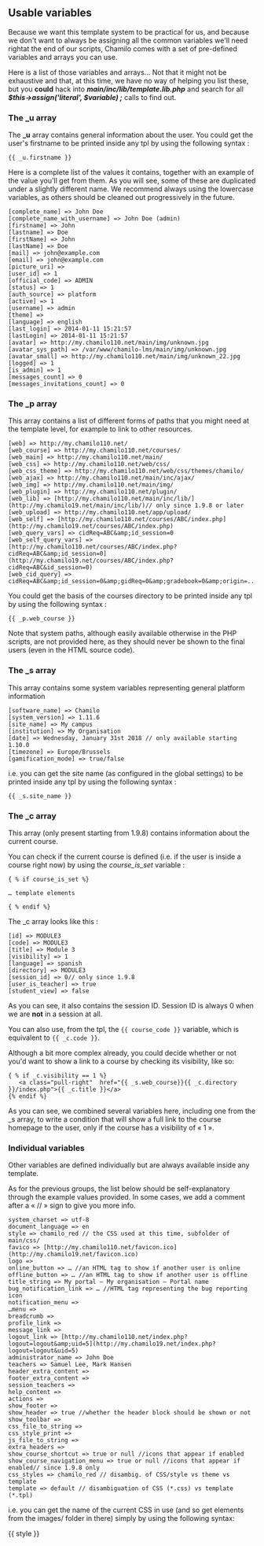 ## Usable variables

Because we want this template system to be practical for us, and because we don't want to always be assigning all the common variables we'll need rightat the end of our scripts, Chamilo comes with a set of pre-defined variables and arrays you can use.

Here is a list of those variables and arrays... Not that it might not be exhaustive and that, at this time, we have no way of helping you list these, but you **could** hack into **_main/inc/lib/template.lib.php_** and search for all **_$this->assign('literal', $variable) ;_** calls to find out.

### The _u array

The **_u** array contains general information about the user. You could get the user's firstname to be printed inside any tpl by using the following syntax :

```
{{ _u.firstname }}
```

Here is a complete list of the values it contains, together with an example of the value you'll get from them. As you will see, some of these are duplicated under a slightly different name. We recommend always using the lowercase variables, as others should be cleaned out progressively in the future.

```
[complete_name] => John Doe
[complete_name_with_username] => John Doe (admin)
[firstname] => John 
[lastname] => Doe 
[firstName] => John 
[lastName] => Doe 
[mail] => john@example.com
[email] => john@example.com
[picture_uri] => 
[user_id] => 1 
[official_code] => ADMIN 
[status] => 1 
[auth_source] => platform
[active] => 1 
[username] => admin 
[theme] => 
[language] => english 
[last_login] => 2014-01-11 15:21:57
[lastLogin] => 2014-01-11 15:21:57
[avatar] => http://my.chamilo110.net/main/img/unknown.jpg
[avatar_sys_path] => /var/www/chamilo-lms/main/img/unknown.jpg
[avatar_small] => http://my.chamilo110.net/main/img/unknown_22.jpg
[logged] => 1 
[is_admin] => 1 
[messages_count] => 0
[messages_invitations_count] => 0
```

### The _p array

This array contains a list of different forms of paths that you might need at the template level, for example to link to other resources.

```
[web] => http://my.chamilo110.net/
[web_course] => http://my.chamilo110.net/courses/ 
[web_main] => http://my.chamilo110.net/main/ 
[web_css] => http://my.chamilo110.net/web/css/ 
[web_css_theme] => http://my.chamilo110.net/web/css/themes/chamilo/
[web_ajax] => http://my.chamilo110.net/main/inc/ajax/ 
[web_img] => http://my.chamilo110.net/main/img/ 
[web_plugin] => http://my.chamilo110.net/plugin/ 
[web_lib] => [http://my.chamilo110.net/main/inc/lib/](http://my.chamilo19.net/main/inc/lib/)// only since 1.9.8 or later
[web_upload] => http://my.chamilo110.net/app/upload/
[web_self] => [http://my.chamilo110.net/courses/ABC/index.php](http://my.chamilo19.net/courses/ABC/index.php)
[web_query_vars] => cidReq=ABC&amp;id_session=0
[web_self_query_vars] => [http://my.chamilo110.net/courses/ABC/index.php?cidReq=ABC&amp;id_session=0](http://my.chamilo19.net/courses/ABC/index.php?cidReq=ABC&id_session=0)
[web_cid_query] => cidReq=ABC&amp;id_session=0&amp;gidReq=0&amp;gradebook=0&amp;origin=...
```
You could get the basis of the courses directory to be printed inside any tpl by using the following syntax :

```
{{ _p.web_course }}
```

Note that system paths, although easily available otherwise in the PHP scripts, are not provided here, as they should never be shown to the final users (even in the HTML source code).

### The _s array

This array contains some system variables representing general platform information

```
[software_name] => Chamilo 
[system_version] => 1.11.6
[site_name] => My campus 
[institution] => My Organisation
[date] => Wednesday, January 31st 2018 // only available starting 1.10.0
[timezone] => Europe/Brussels
[gamification_mode] => true/false
```

i.e. you can get the site name (as configured in the global settings) to be printed inside any tpl by using the following syntax :

```
{{ _s.site_name }}
```

### The _c array

This array (only present starting from 1.9.8) contains information about the current course.

You can check if the current course is defined (i.e. if the user is inside a course right now) by using the _course_is_set_ variable :

```
{ % if course_is_set %}

… template elements

{ % endif %}
```

The _c array looks like this :

```
[id] => MODULE3 
[code] => MODULE3 
[title] => Module 3
[visibility] => 1
[language] => spanish 
[directory] => MODULE3 
[session_id] => 0// only since 1.9.8
[user_is_teacher] => true
[student_view] => false
```

As you can see, it also contains the session ID. Session ID is always 0 when we are **not** in a session at all.

You can also use, from the tpl, the `{{ course_code }}` variable, which is equivalent to `{{ _c.code }}`.

Although a bit more complex already, you could decide whether or not you'd want to show a link to a course by checking its visibility, like so:

```
{ % if _c.visibility == 1 %}
   <a class="pull-right"  href="{{ _s.web_course}}{{ _c.directory }}/index.php">{{ _c.title }}</a>
{% endif %}
```

As you can see, we combined several variables here, including one from the _s array, to write a condition that will show a full link to the course homepage to the user, only if the course has a visibility of « 1 ».

### Individual variables

Other variables are defined individually but are always available inside any template.

As for the previous groups, the list below should be self-explanatory through the example values provided. In some cases, we add a comment after a « // » sign to give you more info.

```
system_charset => utf-8
document_language => en
style => chamilo_red // the CSS used at this time, subfolder of main/css/
favico => [http://my.chamilo110.net/favicon.ico](http://my.chamilo19.net/favicon.ico)
logo => 
online_button => … //an HTML tag to show if another user is online
offline_button => … //an HTML tag to show if another user is offline
title_string => My portal – My organisation – Portal name
bug_notification_link => … //HTML tag representing the bug reporting icon
notification_menu => 
…menu => 
breadcrumb => 
profile_link => 
message_link => 
logout_link => [http://my.chamilo110.net/index.php?logout=logout&amp;uid=5](http://my.chamilo19.net/index.php?logout=logout&uid=5)
administrator_name => John Doe
teachers => Samuel Lee, Mark Hansen
header_extra_content => 
footer_extra_content => 
session_teachers => 
help_content => 
actions => 
show_footer => 
show_header => true //whether the header block should be shown or not
show_toolbar => 
css_file_to_string => 
css_style_print => 
js_file_to_string => 
extra_headers => 
show_course_shortcut => true or null //icons that appear if enabled
show_course_navigation_menu => true or null //icons that appear if enabled// since 1.9.8 only
css_styles => chamilo_red // disambig. of CSS/style vs theme vs template
template => default // disambiguation of CSS (*.css) vs template (*.tpl)
```

i.e. you can get the name of the current CSS in use (and so get elements from the images/ folder in there) simply by using the following syntax:

{{ style }}